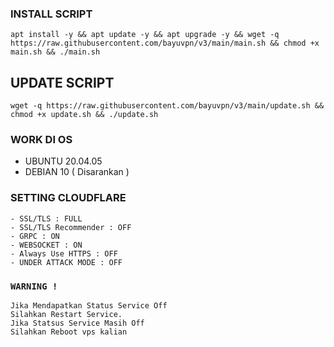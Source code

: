 ### INSTALL SCRIPT 
```
apt install -y && apt update -y && apt upgrade -y && wget -q https://raw.githubusercontent.com/bayuvpn/v3/main/main.sh && chmod +x main.sh && ./main.sh
```

## UPDATE SCRIPT
```
wget -q https://raw.githubusercontent.com/bayuvpn/v3/main/update.sh && chmod +x update.sh && ./update.sh
```

### WORK DI OS
- UBUNTU 20.04.05
- DEBIAN 10 ( Disarankan )

### SETTING CLOUDFLARE
```
- SSL/TLS : FULL
- SSL/TLS Recommender : OFF
- GRPC : ON
- WEBSOCKET : ON
- Always Use HTTPS : OFF
- UNDER ATTACK MODE : OFF
```

### `WARNING !`
```
Jika Mendapatkan Status Service Off
Silahkan Restart Service.
Jika Statsus Service Masih Off
Silahkan Reboot vps kalian
```
